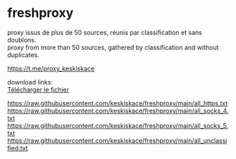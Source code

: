 # freshproxy
proxy issus de plus de 50 sources, réunis par classification et sans doublons.  
proxy from more than 50 sources, gathered by classification and without duplicates.    

https://t.me/proxy_keskiskace  

download links:  
<a href="https://raw.githubusercontent.com/keskiskace/freshproxy/main/all_http.txt" download> Télécharger le fichier </a>
    
https://raw.githubusercontent.com/keskiskace/freshproxy/main/all_https.txt  
https://raw.githubusercontent.com/keskiskace/freshproxy/main/all_socks_4.txt  
https://raw.githubusercontent.com/keskiskace/freshproxy/main/all_socks_5.txt  
https://raw.githubusercontent.com/keskiskace/freshproxy/main/all_unclassified.txt

